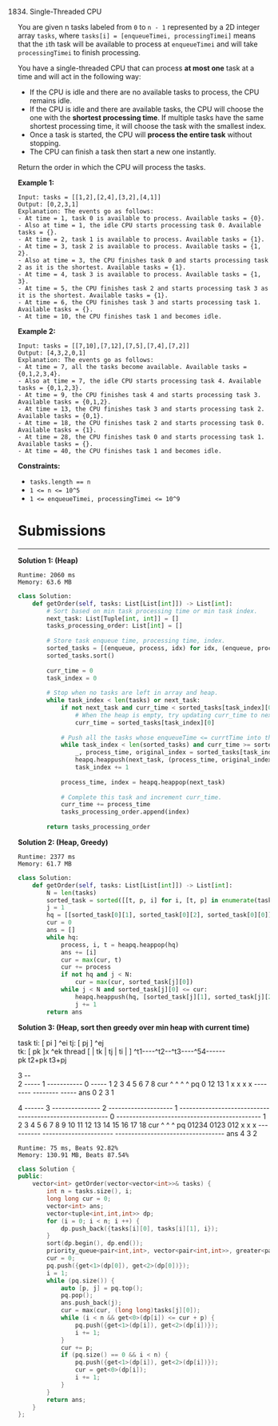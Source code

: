 1834. Single-Threaded CPU

You are given n tasks labeled from `0` to `n - 1` represented by a 2D integer array `tasks`, where `tasks[i] = [enqueueTimei, processingTimei]` means that the `i`th task will be available to process at `enqueueTimei` and will take `processingTimei` to finish processing.

You have a single-threaded CPU that can process **at most one** task at a time and will act in the following way:

* If the CPU is idle and there are no available tasks to process, the CPU remains idle.
* If the CPU is idle and there are available tasks, the CPU will choose the one with the **shortest processing time**. If multiple tasks have the same shortest processing time, it will choose the task with the smallest index.
* Once a task is started, the CPU will **process the entire task** without stopping.
* The CPU can finish a task then start a new one instantly.

Return the order in which the CPU will process the tasks.

 

**Example 1:**
```
Input: tasks = [[1,2],[2,4],[3,2],[4,1]]
Output: [0,2,3,1]
Explanation: The events go as follows: 
- At time = 1, task 0 is available to process. Available tasks = {0}.
- Also at time = 1, the idle CPU starts processing task 0. Available tasks = {}.
- At time = 2, task 1 is available to process. Available tasks = {1}.
- At time = 3, task 2 is available to process. Available tasks = {1, 2}.
- Also at time = 3, the CPU finishes task 0 and starts processing task 2 as it is the shortest. Available tasks = {1}.
- At time = 4, task 3 is available to process. Available tasks = {1, 3}.
- At time = 5, the CPU finishes task 2 and starts processing task 3 as it is the shortest. Available tasks = {1}.
- At time = 6, the CPU finishes task 3 and starts processing task 1. Available tasks = {}.
- At time = 10, the CPU finishes task 1 and becomes idle.
```

**Example 2:**
```
Input: tasks = [[7,10],[7,12],[7,5],[7,4],[7,2]]
Output: [4,3,2,0,1]
Explanation: The events go as follows:
- At time = 7, all the tasks become available. Available tasks = {0,1,2,3,4}.
- Also at time = 7, the idle CPU starts processing task 4. Available tasks = {0,1,2,3}.
- At time = 9, the CPU finishes task 4 and starts processing task 3. Available tasks = {0,1,2}.
- At time = 13, the CPU finishes task 3 and starts processing task 2. Available tasks = {0,1}.
- At time = 18, the CPU finishes task 2 and starts processing task 0. Available tasks = {1}.
- At time = 28, the CPU finishes task 0 and starts processing task 1. Available tasks = {}.
- At time = 40, the CPU finishes task 1 and becomes idle.
```

**Constraints:**

* `tasks.length == n`
* `1 <= n <= 10^5`
* `1 <= enqueueTimei, processingTimei <= 10^9`

# Submissions
---
**Solution 1: (Heap)**
```
Runtime: 2060 ms
Memory: 63.6 MB
```
```python
class Solution:
    def getOrder(self, tasks: List[List[int]]) -> List[int]:
        # Sort based on min task processing time or min task index.
        next_task: List[Tuple[int, int]] = []
        tasks_processing_order: List[int] = []
        
        # Store task enqueue time, processing time, index.
        sorted_tasks = [(enqueue, process, idx) for idx, (enqueue, process) in enumerate(tasks)]
        sorted_tasks.sort()
        
        curr_time = 0
        task_index = 0
        
        # Stop when no tasks are left in array and heap.
        while task_index < len(tasks) or next_task:
            if not next_task and curr_time < sorted_tasks[task_index][0]:
                # When the heap is empty, try updating curr_time to next task's enqueue time. 
                curr_time = sorted_tasks[task_index][0]
            
            # Push all the tasks whose enqueueTime <= currtTime into the heap.
            while task_index < len(sorted_tasks) and curr_time >= sorted_tasks[task_index][0]:
                _, process_time, original_index = sorted_tasks[task_index]
                heapq.heappush(next_task, (process_time, original_index))
                task_index += 1
            
            process_time, index = heapq.heappop(next_task)
            
            # Complete this task and increment curr_time.
            curr_time += process_time
            tasks_processing_order.append(index)
        
        return tasks_processing_order
```

**Solution 2: (Heap, Greedy)**
```
Runtime: 2377 ms
Memory: 61.7 MB
```
```python
class Solution:
    def getOrder(self, tasks: List[List[int]]) -> List[int]:
        N = len(tasks)
        sorted_task = sorted([[t, p, i] for i, [t, p] in enumerate(tasks)])
        j = 1
        hq = [[sorted_task[0][1], sorted_task[0][2], sorted_task[0][0]]]
        cur = 0
        ans = []
        while hq:
            process, i, t = heapq.heappop(hq)
            ans += [i]
            cur = max(cur, t)
            cur += process
            if not hq and j < N:
                cur = max(cur, sorted_task[j][0])
            while j < N and sorted_task[j][0] <= cur:
                heapq.heappush(hq, [sorted_task[j][1], sorted_task[j][2], sorted_task[j][0]])
                j += 1
        return ans
```

**Solution 3: (Heap, sort then greedy over min heap with current time)**

task
ti:        [    pi    ]
           ^ei
tj:           [  pj   ]
              ^ej  
tk:           [ pk  ]x
              ^ek
thread  [      | tk |  tj  | ti      |                 ]
        ^t1----^t2--^t3----^54------    
                 pk  t2+pk  t3+pj

3            --    
2         -----
1      -----------
0   -----
    1  2  3  4  5  6  7  8
cur ^     ^     ^  ^
pq  0     12    13 1
    x      x     x x
    --------
          --------
                -----
ans 0     2     3  1

4                           ------
3                           ---------------
2                           --------------------
1                           --------------------------------------------------------
0                           ---------------------------------------------
    1   2   3   4   5   6   7   8   9   10   11   12   13   14   15   16   17   18
cur                         ^       ^                   ^
pq                          01234   0123               012
                                x      x                 x
                            ----------
                                    ----------------------
                                                       ----------------------------------
ans                         4       3                  2
```
Runtime: 75 ms, Beats 92.82%
Memory: 130.91 MB, Beats 87.54%
```
```c++
class Solution {
public:
    vector<int> getOrder(vector<vector<int>>& tasks) {
        int n = tasks.size(), i;
        long long cur = 0;
        vector<int> ans;
        vector<tuple<int,int,int>> dp;
        for (i = 0; i < n; i ++) {
            dp.push_back({tasks[i][0], tasks[i][1], i});
        }
        sort(dp.begin(), dp.end());
        priority_queue<pair<int,int>, vector<pair<int,int>>, greater<pair<int,int>>> pq;
        cur = 0;
        pq.push({get<1>(dp[0]), get<2>(dp[0])});
        i = 1;
        while (pq.size()) {
            auto [p, j] = pq.top();
            pq.pop();
            ans.push_back(j);
            cur = max(cur, (long long)tasks[j][0]);
            while (i < n && get<0>(dp[i]) <= cur + p) {
                pq.push({get<1>(dp[i]), get<2>(dp[i])});
                i += 1;
            }
            cur += p;
            if (pq.size() == 0 && i < n) {
                pq.push({get<1>(dp[i]), get<2>(dp[i])});
                cur = get<0>(dp[i]);
                i += 1;
            }
        }
        return ans;
    }
};
```
